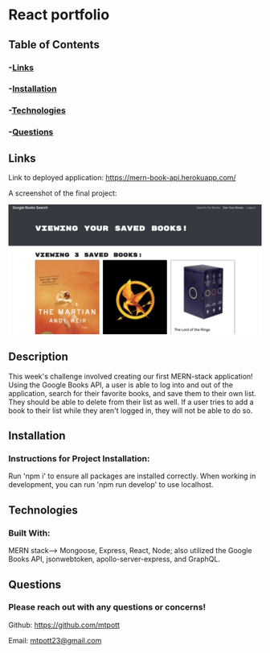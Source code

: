 # React portfolio

## Table of Contents
### -[Links](#links)
### -[Installation](#installation)
### -[Technologies](#technologies)
### -[Questions](#questions)

## Links

Link to deployed application: https://mern-book-api.herokuapp.com/

A screenshot of the final project:

![project-final-image](./images/project-final-image.png)

## Description
This week's challenge involved creating our first MERN-stack application! Using the Google Books API, a user is able to log into and out of the application, search for their favorite books, and save them to their own list. They should be able to delete from their list as well. If a user tries to add a book to their list while they aren't logged in, they will not be able to do so. 
  
## Installation
### Instructions for Project Installation:
Run 'npm i' to ensure all packages are installed correctly. When working in development, you can run 'npm run develop' to use localhost.
  
## Technologies
### Built With:
MERN stack--> Mongoose, Express, React, Node; also utilized the Google Books API, jsonwebtoken, apollo-server-express, and GraphQL.
  
## Questions
### Please reach out with any questions or concerns!
Github: https://github.com/mtpott

Email: mtpott23@gmail.com
